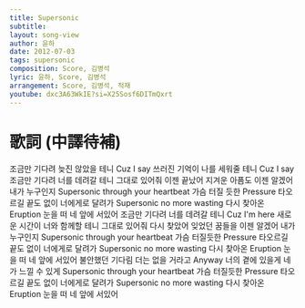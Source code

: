 ```yaml
---
title: Supersonic
subtitle:
layout: song-view
author: 윤하
date: 2012-07-03
tags: supersonic
composition: Score, 김병석
lyric: 윤하, Score, 김병석
arrangement: Score, 김병석, 적재
youtube: dxc3A63WkIE?si=X25Sosf6DITmQxrt
---
```


# 歌詞 (中譯待補)

조금만 기다려 늦진 않았을 테니
Cuz I say
쓰러진 기억이 나를 세워줄 테니
Cuz I say
조금만 기다려 너를 데려갈 테니
그대로 있어줘
이젠 끝났어 지겨운 아픔도
이젠 알겠어 내가 누구인지
Supersonic
through your
heartbeat
가슴 터질 듯한
Pressure
타오르길 끝도 없이
너에게로 달려가
Supersonic
no more wasting
다시 찾아온
Eruption
눈을 떠 네 앞에 서있어
조금만 기다려
너를 데려갈 테니
Cuz I'm here
새로운 시간이 너와 함께할 테니
그대로 있어줘
다시 찾았어 잊었던 꿈들을
이젠 알겠어 내가 누구인지
Supersonic
through your
heartbeat
가슴 터질듯한
Pressure
타오르길 끝도 없이
너에게로 달려가
Supersonic
no more wasting
다시 찾아온
Eruption
눈을 떠 네 앞에 서있어
불안했던 기다림
더는 없을 거라고
Anyway
너의 곁에 있을게
네가 느낄 수 있게
Supersonic
through your
heartbeat
가슴 터질듯한
Pressure
타오르길 끝도 없이
너에게로 달려가
Supersonic
no more wasting
다시 찾아온
Eruption
눈을 떠 네 앞에 서있어
